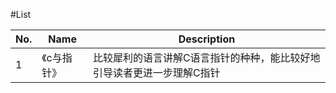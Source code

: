 #List

No. | Name | Description
----|------|-----------------------------
1   | 《c与指针》|  比较犀利的语言讲解C语言指针的种种，能比较好地引导读者更进一步理解C指针
